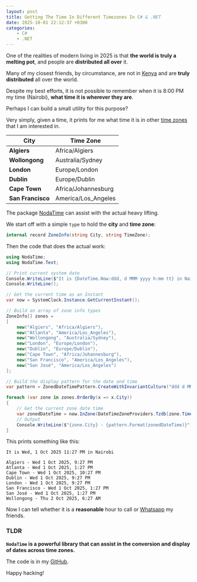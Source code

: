 ```yaml
---
layout: post
title: Getting The Time In Different Timezones In C# & .NET
date: 2025-10-01 22:12:37 +0300
categories:
    - C#
    - .NET
---
```


One of the realities of modern living in 2025 is that **the world is truly a melting pot**, and people are **distributed all over** it.

Many of my closest friends, by circumstance, are not in [Kenya](https://magicalkenya.com/) and are **truly distributed** all over the world.

Despite my best efforts, it is not possible to remember when it is 8:00 PM my time (Nairobi), **what time it is wherever they are**.

Perhaps I can build a small utility for this purpose?

Very simply, given a time, it prints for me what time it is in other [time zones](https://en.wikipedia.org/wiki/List_of_tz_database_time_zones) that I am interested in.

| City              | Time Zone           |
| ----------------- | ------------------- |
| **Algiers**       | Africa/Algiers      |
| **Wollongong**    | Australia/Sydney    |
| **London**        | Europe/London       |
| **Dublin**        | Europe/Dublin       |
| **Cape Town**     | Africa/Johannesburg |
| **San Francisco** | America/Los_Angeles |

The package [NodaTime](https://nodatime.org/) can assist with the actual heavy lifting.

We start off with a simple `type` to hold the **city** and **time zone**:

```c#
internal record ZoneInfo(string City, string TimeZone);
```

Then the code that does the actual work:

```c#
using NodaTime;
using NodaTime.Text;

// Print current system date
Console.WriteLine($"It is {DateTime.Now:ddd, d MMM yyyy h:mm tt} in Nairobi");
Console.WriteLine();

// Get the current time as an Instant
var now = SystemClock.Instance.GetCurrentInstant();

// Build an array of zone info types
ZoneInfo[] zones =
[
    new("Algiers", "Africa/Algiers"),
    new("Atlanta", "America/Los_Angeles"),
    new("Wollongong", "Australia/Sydney"),
    new("London", "Europe/London"),
    new("Dublin", "Europe/Dublin"),
    new("Cape Town", "Africa/Johannesburg"),
    new("San Francisco", "America/Los_Angeles"),
    new("San José", "America/Los_Angeles")
];

// Build the display pattern for the date and time
var pattern = ZonedDateTimePattern.CreateWithInvariantCulture("ddd d MMM yyyy, h:mm tt", DateTimeZoneProviders.Tzdb);

foreach (var zone in zones.OrderBy(x => x.City))
{
    // Get the current zone date time
    var zonedDateTime = now.InZone(DateTimeZoneProviders.Tzdb[zone.TimeZone]);
    // Output
    Console.WriteLine($"{zone.City} - {pattern.Format(zonedDateTime)}");
}
```

This prints something like this:

```plaintext
It is Wed, 1 Oct 2025 11:27 PM in Nairobi

Algiers - Wed 1 Oct 2025, 9:27 PM
Atlanta - Wed 1 Oct 2025, 1:27 PM
Cape Town - Wed 1 Oct 2025, 10:27 PM
Dublin - Wed 1 Oct 2025, 9:27 PM
London - Wed 1 Oct 2025, 9:27 PM
San Francisco - Wed 1 Oct 2025, 1:27 PM
San José - Wed 1 Oct 2025, 1:27 PM
Wollongong - Thu 2 Oct 2025, 6:27 AM
```

Now I can tell whether it is a **reasonable** hour to call or [Whatsapp](https://www.whatsapp.com/) my friends.

### TLDR

**`NodaTime` is a powerful library that can assist in the conversion and display of dates across time zones.**

The code is in my [GitHub](https://github.com/conradakunga/BlogCode/tree/master/2025-10-01%20-%20TimezoneInfo).

Happy hacking!
